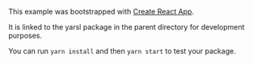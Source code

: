 This example was bootstrapped with [Create React App](https://github.com/facebook/create-react-app).

It is linked to the yarsl package in the parent directory for development purposes.

You can run `yarn install` and then `yarn start` to test your package.
